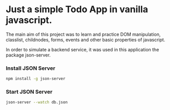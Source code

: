 # Just a simple Todo App in vanilla javascript.

The main aim of this project was to learn and practice DOM manipulation, classlist, childnodes, forms, events and other basic properties of javascript.

In order to simulate a backend service, it was used in this application the package json-server.

### Install JSON Server

```sh
npm install -g json-server
```

### Start JSON Server

```sh
json-server --watch db.json
```
